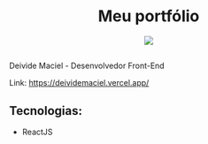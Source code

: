 <h1 align="center">Meu portfólio</h1>

<div align="center">
  <img align="center" src="https://user-images.githubusercontent.com/31144383/213935437-e456c25d-2484-4e24-9a66-5bf243034f98.png"/>
</div>

##

 <p>Deivide Maciel - Desenvolvedor Front-End</p>
 Link: <a href="https://deividemaciel.vercel.app/" alt="Portfólio">https://deividemaciel.vercel.app/</a>
 
## Tecnologias:
<ul>
  <li>ReactJS</li>
</ul>

